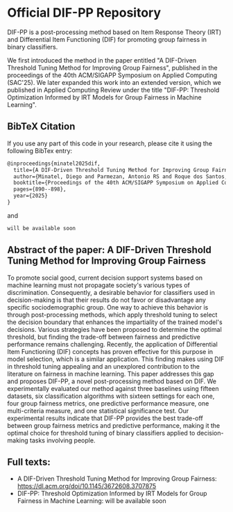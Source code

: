# Official DIF-PP Repository

DIF-PP is a post-processing method based on Item Response Theory (IRT) and Differential Item Functioning (DIF) for promoting group fairness in binary classifiers.

We first introduced the method in the paper entitled "A DIF-Driven Threshold Tuning Method for Improving Group Fairness", published in the proceedings of the 40th ACM/SIGAPP Symposium on Applied Computing (SAC'25). We later expanded this work into an extended version, which we published in Applied Computing Review under the title "DIF-PP: Threshold Optimization Informed by IRT Models for Group Fairness in Machine Learning".

## BibTeX Citation

If you use any part of this code in your research, please cite it using the following BibTex entry:

```latex
@inproceedings{minatel2025dif,
  title={A DIF-Driven Threshold Tuning Method for Improving Group Fairness},
  author={Minatel, Diego and Parmezan, Antonio RS and Roque dos Santos, Nicolas and C{\'u}ri, Mariana and Lopes, Alneu},
  booktitle={Proceedings of the 40th ACM/SIGAPP Symposium on Applied Computing},
  pages={890--898},
  year={2025}
}
```

and

```latex
will be available soon
```

## Abstract of the paper: A DIF-Driven Threshold Tuning Method for Improving Group Fairness

To promote social good, current decision support systems based on machine learning must not propagate society's various types of discrimination. Consequently, a desirable behavior for classifiers used in decision-making is that their results do not favor or disadvantage any specific sociodemographic group. One way to achieve this behavior is through post-processing methods, which apply threshold tuning to select the decision boundary that enhances the impartiality of the trained model's decisions. Various strategies have been proposed to determine the optimal threshold, but finding the trade-off between fairness and predictive performance remains challenging. Recently, the application of Differential Item Functioning (DIF) concepts has proven effective for this purpose in model selection, which is a similar application. This finding makes using DIF in threshold tuning appealing and an unexplored contribution to the literature on fairness in machine learning. This paper addresses this gap and proposes DIF-PP, a novel post-processing method based on DIF. We experimentally evaluated our method against three baselines using fifteen datasets, six classification algorithms with sixteen settings for each one, four group fairness metrics, one predictive performance measure, one multi-criteria measure, and one statistical significance test. Our experimental results indicate that DIF-PP provides the best trade-off between group fairness metrics and predictive performance, making it the optimal choice for threshold tuning of binary classifiers applied to decision-making tasks involving people.

## Full texts:

- A DIF-Driven Threshold Tuning Method for Improving Group Fairness: https://dl.acm.org/doi/10.1145/3672608.3707875
- DIF-PP: Threshold Optimization Informed by IRT Models for Group Fairness in Machine Learning: will be available soon
